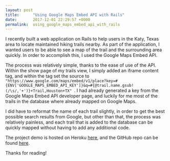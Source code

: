 ```yaml
---
layout: post
title:      "Using Google Maps Embed API with Rails"
date:       2017-12-01 22:29:57 +0000
permalink:  using_google_maps_embed_api_with_rails
---
```



I recently built a web application on Rails to help users in the Katy, Texas area to locate maintained hiking trails nearby. As part of the application, I wanted users to be able to see a map of the trail and the surrounding area quickly. In order to accomplish this, I used the Google Maps Embed API.

The process was relatively simple, thanks to the ease of use of the API. Within the show page of my trails view, I simply added an iframe content tag, and within the tag set the source to `"https://www.google.com/maps/embed/v1/place?key=#{ENV['GOOGLE_MAPS_EMBED_API_KEY']}&q=#{@trail.name.gsub!(/\s/,'+')}+Trail,Houston+TX" `. I had already generated a key from the Google Maps Embed API developer page, and luckily for me most of the trails in the database where already mapped on Google Maps.

I did have to reformat the name of each trail slightly, in order to get the best possible search results from Google, but other than that, the process was relatively painless, and each trail that is added to the database can be quickly mapped without having to add any additional code.

The project demo is hosted on Heroku [here](https://katy-hiking-trails.herokuapp.com/), and the GitHub repo can be found [here](https://github.com/ChristopherJamesN/katy-hiking-trails).

Thanks for reading!


